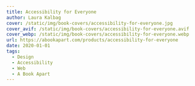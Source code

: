 ```yaml
---
title: Accessibility for Everyone
author: Laura Kalbag 
cover: /static/img/book-covers/accessibility-for-everyone.jpg
cover_avif: /static/img/book-covers/accessibility-for-everyone.avif
cover_webp: /static/img/book-covers/accessibility-for-everyone.webp
url: https://abookapart.com/products/accessibility-for-everyone
date: 2020-01-01
tags:
  - Design
  - Accessibility
  - Web
  - A Book Apart
---
```

